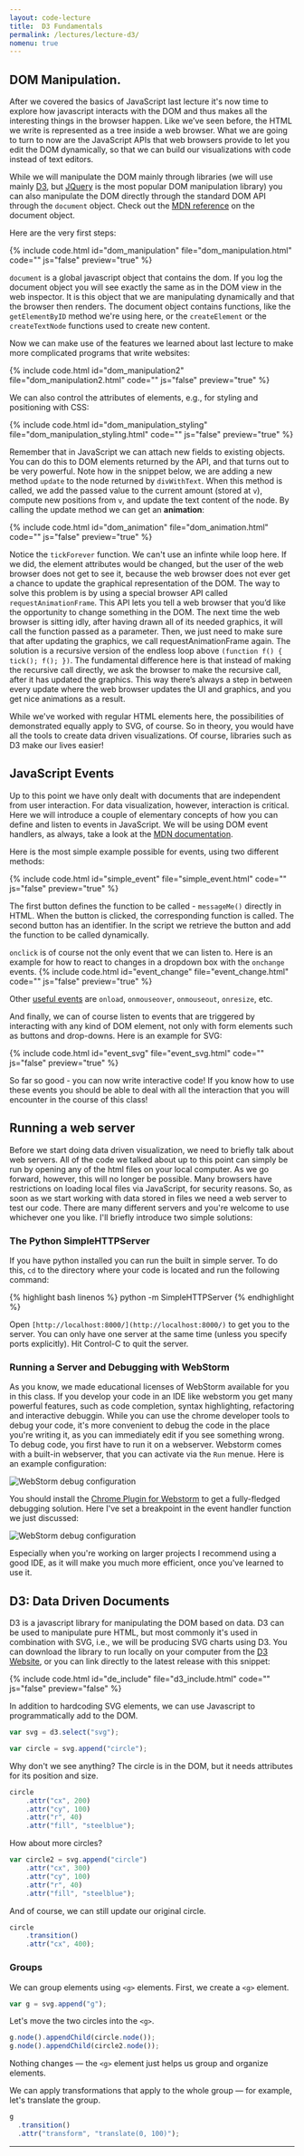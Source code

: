 ```yaml
---
layout: code-lecture
title:  D3 Fundamentals
permalink: /lectures/lecture-d3/
nomenu: true
---
```


## DOM Manipulation.
After we covered the basics of JavaScript last lecture it's now time to explore how javascript interacts with the DOM and thus makes all the interesting things in the browser happen. 
Like we’ve seen before, the HTML we write is represented as a tree inside a web browser. What we are going to turn to now are the JavaScript APIs that web browsers provide to let you edit the DOM dynamically, so that we can build our visualizations with code instead of text editors.

While we will manipulate the DOM mainly through libraries (we will use mainly [D3](http://d3js.org/), but [JQuery](https://jquery.com/) is the most popular DOM manipulation library) you can also manipulate the DOM directly through the standard DOM API through the ``document`` object. Check out the [MDN reference](https://developer.mozilla.org/en-US/docs/Web/API/document) on the document object.

Here are the very first steps:

{% include code.html id="dom_manipulation" file="dom_manipulation.html" code="" js="false" preview="true" %}

``document`` is a global javascript object that contains the dom. If you log the document object you will see exactly the same as in the DOM view in the web inspector. It is this object that we are manipulating dynamically and that the browser then renders. The document object contains functions, like the ```getElementByID``` method we're using here, or the ```createElement``` or the ```createTextNode``` functions used to create new content.

Now we can make use of the features we learned about last lecture to make more complicated programs that write websites: 

{% include code.html id="dom_manipulation2" file="dom_manipulation2.html" code="" js="false" preview="true" %}


We can also control the attributes of elements, e.g., for styling and positioning with CSS:

{% include code.html id="dom_manipulation_styling" file="dom_manipulation_styling.html" code="" js="false" preview="true" %}

Remember that in JavaScript we can attach new fields to existing objects. You can do this to DOM elements returned by the API, and that turns out to be very powerful. Note how in the snippet below, we are adding a new method ```update``` to the node returned by ```divWithText```. When this method is called, we add the passed value to the current amount (stored at ```v```), compute new positions from ```v```, and update the text content of the node. By calling the update method we can get an **animation**:


{% include code.html id="dom_animation" file="dom_animation.html" code="" js="false" preview="true" %}

Notice the ```tickForever``` function. We can't use an infinte while loop here. If we did, the element attributes would be changed, but the user of the web browser does not get to see it, because the web browser does not ever get a chance to update the graphical representation of the DOM. The way to solve this problem is by using a special browser API called ```requestAnimationFrame```. This API lets you tell a web browser that you’d like the opportunity to change something in the DOM. The next time the web browser is sitting idly, after having drawn all of its needed graphics, it will call the function passed as a parameter. Then, we just need to make sure that after updating the graphics, we call requestAnimationFrame again. The solution is a recursive version of the endless loop above ```(function f() { tick(); f(); })```. The fundamental difference here is that instead of making the recursive call directly, we ask the browser to make the recursive call, after it has updated the graphics. This way there’s always a step in between every update where the web browser updates the UI and graphics, and you get nice animations as a result.

While we've worked with regular HTML elements here, the possibilities of demonstrated equally apply to SVG, of course. So in theory, you would have all the tools to create data driven visualizations. Of course, libraries such as D3 make our lives easier!


## JavaScript Events

Up to this point we have only dealt with documents that are independent from user interaction. For data visualization, however, interaction is critical. Here we will introduce a couple of elementary concepts of how you can define and listen to events in JavaScript. We will be using DOM event handlers, as always, take a look at the [MDN documentation](https://developer.mozilla.org/en-US/docs/Web/Guide/Events/Event_handlers).

Here is the most simple example possible for events, using two different methods:

{% include code.html id="simple_event" file="simple_event.html" code="" js="false" preview="true" %}

The first button defines the function to be called - ```messageMe()``` directly in HTML. When the button is clicked, the corresponding function is called. The second button has an identifier. In the script we retrieve the button and add the function to be called dynamically. 

``onclick`` is of course not the only event that we can listen to. Here is an example for how to react to changes in a dropdown box with the ```onchange``` events. 
{% include code.html id="event_change" file="event_change.html" code="" js="false" preview="true" %}

Other [useful events](https://developer.mozilla.org/en-US/docs/Web/API/GlobalEventHandlers) are ```onload```, ```onmouseover```, ```onmouseout```, ```onresize```, etc.  


And finally, we can of course listen to events that are triggered by interacting with any kind of DOM element, not only with form elements such as buttons and drop-downs. Here is an example for SVG:

{% include code.html id="event_svg" file="event_svg.html" code="" js="false" preview="true" %}

So far so good - you can now write interactive code! If you know how to use these events you should be able to deal with all the interaction that you will encounter in the course of this class!

## Running a web server

Before we start doing data driven visualization, we need to briefly talk about web servers. All of the code we talked about up to this point can simply be run by opening any of the html files on your local computer. As we go forward, however, this will no longer be possible. Many browsers have restrictions on loading local files via JavaScript, for security reasons. So, as soon as we start working with data stored in files we need a web server to test our code. There are many different servers and you're welcome to use whichever one you like. I'll briefly introduce two simple solutions:

### The Python SimpleHTTPServer

If you have python installed you can run the built in simple server. To do this, `cd` to the directory where your code is located and run the following command: 

{% highlight bash linenos %}
python -m SimpleHTTPServer
{% endhighlight %}

Open `[http://localhost:8000/](http://localhost:8000/)` to get you to the server.
You can only have one server at the same time (unless you specify ports explicitly). Hit Control-C to quit the server. 

### Running a Server and Debugging with WebStorm

As you know, we made educational licenses of WebStorm available for you in this class. If you develop your code in an IDE like webstorm you get many powerful features, such as code completion, syntax highlighting, refactoring and interactive debuggin. While you can use the chrome developer tools to debug your code, it's more convenient to debug the code in the place you're writing it, as you can immediately edit if you see something wrong. To debug code, you first have to run it on a webserver. Webstorm comes with a built-in webserver, that you can activate via the `Run` menue. Here is an example configuration:

![WebStorm debug configuration](images/debug_config.png)

You should install the [Chrome Plugin for Webstorm](https://www.jetbrains.com/webstorm/help/using-jetbrains-chrome-extension.html) to get a fully-fledged debugging solution. Here I've set a breakpoint in the event handler function we just discussed: 

![WebStorm debug configuration](images/debugging.png)

Especially when you're working on larger projects I recommend using a good IDE, as it will make you much more efficient, once you've learned to use it. 


## D3: Data Driven Documents

D3 is a javascript library for manipulating the DOM based on data. D3 can be used to manipulate pure HTML, but most commonly it's used in combination with SVG, i.e., we will be producing SVG charts using D3. You can download the library to run locally on your computer from the [D3 Website](http://d3js.org/), or you can link directly to the latest release with this snippet: 

{% include code.html id="de_include" file="d3_include.html" code="" js="false" preview="false" %}

In addition to hardcoding SVG elements, we can use Javascript to programmatically add to the DOM.

```js
var svg = d3.select("svg");

var circle = svg.append("circle");
```

Why don't we see anything? The circle is in the DOM, but it needs attributes for its position and size.

```js
circle
    .attr("cx", 200)
    .attr("cy", 100)
    .attr("r", 40)
    .attr("fill", "steelblue");
```

How about more circles?

```js
var circle2 = svg.append("circle")
    .attr("cx", 300)
    .attr("cy", 100)
    .attr("r", 40)
    .attr("fill", "steelblue");
```

And of course, we can still update our original circle.

```js
circle
	.transition()
    .attr("cx", 400);
```

### Groups

We can group elements using `<g>` elements. First, we create a `<g>` element.

```js
var g = svg.append("g");
```

Let's move the two circles into the `<g>`.

```js
g.node().appendChild(circle.node());
g.node().appendChild(circle2.node());
```

Nothing changes — the `<g>` element just helps us group and organize elements.

We can apply transformations that apply to the whole group — for example, let's translate the group.

```js
g
  .transition()
  .attr("transform", "translate(0, 100)");
```

---
